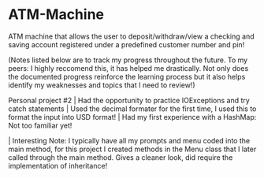 # ATM-Machine
ATM machine that allows the user to deposit/withdraw/view a checking and saving account registered under a predefined customer number and pin! 



(Notes listed below are to track my progress throughout the future. To my peers: I highly reccomend this, it has helped me drastically. Not only does the documented progress reinforce the learning process but it also helps identify my weaknesses and topics that I need to review!)

Personal project #2 
| Had the opportunity to practice IOExceptions and try catch statements
| Used the decimal formater for the first time, I used this to format the input into USD format!
| Had my first experience with a HashMap: Not too familiar yet!

| Interesting Note: I typically have all my prompts and menu coded into the main method, for this project I created methods in the Menu class that I later called through the main method. Gives a cleaner look, did require the implementation of inheritance!
